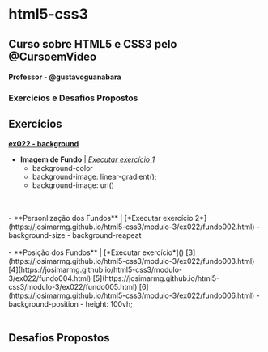 # html5-css3
 ## Curso sobre HTML5 e CSS3 pelo @CursoemVideo

#### Professor - @gustavoguanabara

### Exercícios e Desafios Propostos
## Exercícios

**[ex022 - background](https://github.com/Josimarmg/html5-css3/tree/main/modulo-3/ex022)**
- **Imagem de Fundo** | [*Executar exercício 1*](https://josimarmg.github.io/html5-css3/modulo-3/ex022/fundo001.html)
  - background-color
  - background-image: linear-gradient();
  - background-image: url()
<br>
<br>
- **Personlização dos Fundos** | [*Executar exercício 2*](https://josimarmg.github.io/html5-css3/modulo-3/ex022/fundo002.html)
  - background-size
  - background-reapeat
  <br>
  <br>
- **Posição dos Fundos** | [*Executar exercício*]() [3](https://josimarmg.github.io/html5-css3/modulo-3/ex022/fundo003.html) [4](https://josimarmg.github.io/html5-css3/modulo-3/ex022/fundo004.html) [5](https://josimarmg.github.io/html5-css3/modulo-3/ex022/fundo005.html) [6](https://josimarmg.github.io/html5-css3/modulo-3/ex022/fundo006.html)
  - background-position
  - height: 100vh;
<br>
<br>

## Desafios Propostos